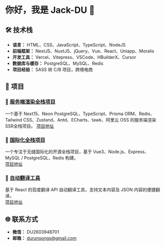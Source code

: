 # 你好，我是 Jack-DU 👋

## 🛠 技术栈

- **语言：** HTML、CSS、JavaScript、TypeScript、NodeJS
- **前端框架：** NextJS、NuxtJS、jQuery、Vue、React、Uniapp、Moralis
- **开发工具：** Vercel、Vitepress、VSCode、HBuilderX、Cursor
- **数据库与缓存：** PostgreSQL、MySQL、Redis
- **项目经验：** SASS 转 C/B 项目，跨境电商

## 🚀 项目

### 🔹 [服务端渲染全栈项目](https://github.com/durunsong/next-neon-base)
一个基于 Next15、Neon PostgreSQL、TypeScript、Prisma ORM、Redis、Tailwind CSS、Zustand、Antd、ECharts、tawk、阿里云 OSS 的服务端渲染SSR全栈项目。
[项目地址](https://github.com/durunsong/next-neon-base)

### 🔹 [国际化全栈项目](https://github.com/durunsong/kilyicms)
一个专注于无缝国际化的开源全栈项目，基于 Vue3、Node.js、Express、MySQL / PostgreSQL、Redis 构建。  
[项目地址](https://github.com/durunsong/kilyicms)

### 🔹 [自动翻译工具](https://github.com/durunsong/TranslationTools)
基于 React 的百度翻译 API 自动翻译工具，支持文本内容及 JSON 内容的便捷翻译。  
[项目地址](https://github.com/durunsong/TranslationTools)

## 🌐 联系方式

- **微信：** DU2603948701
- **邮箱：** durunsongs@gmail.com
